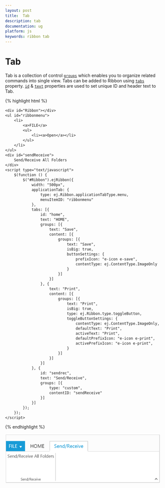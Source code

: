 ```yaml
---
layout: post
title:  Tab
description: tab 
documentation: ug
platform: js
keywords: ribbon tab
---
```


# Tab

Tab is a collection of control [`groups`](http://help.syncfusion.com/js/api/ejribbon#members:tabs-groups) which enables you to organize related commands into single view.  Tabs can be added to Ribbon using [`tabs`](http://help.syncfusion.com/js/api/ejribbon#members:tabs) property. [`id`](http://help.syncfusion.com/js/api/ejribbon#members:tabs-id) & [`text`](http://help.syncfusion.com/js/api/ejribbon#members:tabs-text) properties are used to set unique ID and header text to Tab. 

{% highlight html %}

    <div id="Ribbon"></div>
    <ul id="ribbonmenu">
        <li>
            <a>FILE</a>
            <ul>
                <li><a>Open</a></li>
            </ul>
        </li>
    </ul>
    <div id="sendReceive">
        Send/Receive All Folders
    </div>
    <script type="text/javascript">
        $(function () {
            $("#Ribbon").ejRibbon({
                width: "500px",
                applicationTab: {
                    type: ej.Ribbon.applicationTabType.menu,
                    menuItemID: "ribbonmenu"
                },
                tabs: [{
                    id: "home",
                    text: "HOME",
                    groups: [{
                        text: "Save",
                        content: [{
                            groups: [{
                                text: "Save",
                                isBig: true,
                                buttonSettings: {
                                    prefixIcon: "e-icon e-save",
                                    contentType: ej.ContentType.ImageOnly
                                }
                            }]
                        }]
                    }, {
                        text: "Print",
                        content: [{
                            groups: [{
                                text: "Print",
                                isBig: true,
                                type: ej.Ribbon.type.toggleButton,
                                toggleButtonSettings: {
                                    contentType: ej.ContentType.ImageOnly,
                                    defaultText: "Print",
                                    activeText: "Print",
                                    defaultPrefixIcon: "e-icon e-print",
                                    activePrefixIcon: "e-icon e-print",
                                }
                            }]
                        }]
                    }]
                }, {
                    id: "sendrec",
                    text: "Send/Receive",
                    groups: [{
                        type: "custom",
                        contentID: "sendReceive"
                    }]
                }]
            });
        });
    </script>

   
{% endhighlight %}

![](/js/Ribbon/Tab_images/Tab_img1.png)

